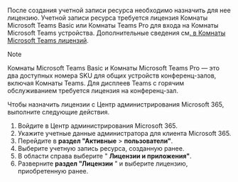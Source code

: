 
После создания учетной записи ресурса необходимо назначить для нее лицензию. Учетной записи ресурса требуется лицензия Комнаты Microsoft Teams Basic или Комнаты Teams Pro для входа на Комнаты Microsoft Teams устройства. Дополнительные сведения см[. в Комнаты Microsoft Teams лицензий](../rooms/rooms-licensing.md).

> [!NOTE]
> Комнаты Microsoft Teams Basic и Комнаты Microsoft Teams Pro — это два доступных номера SKU для общих устройств конференц-залов, включая Комнаты Teams. Для дисплеев Teams с горячим обслуживанием требуется лицензия на конференц-зал.

Чтобы назначить лицензии с Центр администрирования Microsoft 365, выполните следующие действия.

1. Войдите в Центр администрирования Microsoft 365.
1. Укажите учетные данные администратора для клиента Microsoft 365.
1. Перейдите в **раздел "Активные** > **пользователи"**.
1. Выберите учетную запись ресурса, созданную ранее.
1. В области справа выберите " **Лицензии и приложения"**.
1. Разверните **раздел "Лицензии** " и выберите лицензию, приобретенную ранее.
